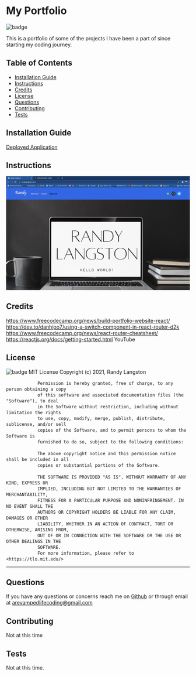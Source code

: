 # My Portfolio

![badge](https://img.shields.io/badge/License-MIT-brightgreen)

This is a portfolio of some of the projects I have been a part of since starting my coding journey.

## Table of Contents

- [Installation Guide](#installation)
- [Instructions](#instructions)
- [Credits](#credits)
- [License](#license)
- [Questions](#questions)
- [Contributing](#contributing)
- [Tests](#tests)

## Installation Guide

[Deployed Application](https://randylangston.com)

## Instructions

![Screen shot of website](/src/img/screenShot.png)

## Credits

https://www.freecodecamp.org/news/build-portfolio-website-react/
https://dev.to/danhjoo7/using-a-switch-component-in-react-router-d2k
https://www.freecodecamp.org/news/react-router-cheatsheet/
https://reactjs.org/docs/getting-started.html
YouTube

## License

![badge](https://img.shields.io/badge/License-MIT-brightgreen)
MIT License
Copyright (c) 2021, Randy Langston

                Permission is hereby granted, free of charge, to any person obtaining a copy
                of this software and associated documentation files (the "Software"), to deal
                in the Software without restriction, including without limitation the rights
                to use, copy, modify, merge, publish, distribute, sublicense, and/or sell
                copies of the Software, and to permit persons to whom the Software is
                furnished to do so, subject to the following conditions:

                The above copyright notice and this permission notice shall be included in all
                copies or substantial portions of the Software.

                THE SOFTWARE IS PROVIDED "AS IS", WITHOUT WARRANTY OF ANY KIND, EXPRESS OR
                IMPLIED, INCLUDING BUT NOT LIMITED TO THE WARRANTIES OF MERCHANTABILITY,
                FITNESS FOR A PARTICULAR PURPOSE AND NONINFRINGEMENT. IN NO EVENT SHALL THE
                AUTHORS OR COPYRIGHT HOLDERS BE LIABLE FOR ANY CLAIM, DAMAGES OR OTHER
                LIABILITY, WHETHER IN AN ACTION OF CONTRACT, TORT OR OTHERWISE, ARISING FROM,
                OUT OF OR IN CONNECTION WITH THE SOFTWARE OR THE USE OR OTHER DEALINGS IN THE
                SOFTWARE.
                For more information, please refer to <https://tlo.mit.edu/>

---

## Questions

If you have any questions or concerns reach me on [Github](https://github.com/ARevampedlifeCoding) or through email at <arevampedlifecoding@gmail.com>

## Contributing

Not at this time

## Tests

Not at this time.

